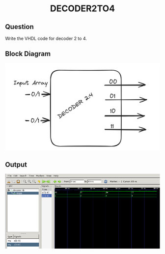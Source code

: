 <div align = 'Center'>
<h1> DECODER2TO4 </h1>
</div>

## Question
Write the VHDL code for decoder 2 to 4.

## Block Diagram
<div align = 'center'>
<img src = 'decoderStateDiagram.png'>
</div>

## Output
![decoder2to4_tb](/decoder-2to4/decoder.png)